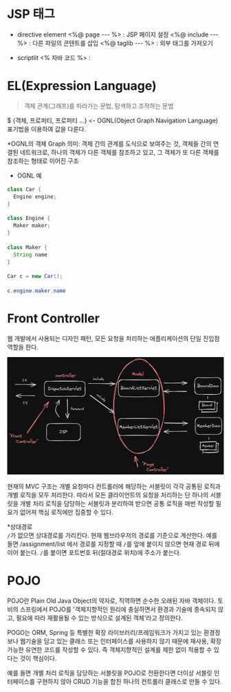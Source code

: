 # JSP 태그
- directive element
<%@ page --- %> : JSP 페이지 설정
<%@ include ---%> : 다른 파일의 콘텐트를 삽입
<%@ taglib --- %> : 외부 태그를 가져오기

- scriptlit
<% 자바 코드 %> : 

# EL(Expression Language)
>객체 관계(그래프)를 따라가는 문법, 탐색하고 조작하는 문법

 $ {객체, 프로퍼티, 프로퍼티 ...} <- OGNL(Object Graph Navigation Language) 표기법을 이용하여 값을 다룬다.

*OGNL의 객체 Graph  의미: 객체 간의 관계를 도식으로 보여주는 것, 객체들 간의 연결된 네트워크로, 하나의 객체가 다른 객체를 참조하고 있고, 그 객체가 또 다른 객체를 참조하는 형태로 이어진 구조

- OGNL 예
```java
class Car {
  Engine engine;
}

class Engine {
  Maker maker;
}

class Maker {
  String name
}

Car c = new Car();

c.engine.maker.name
```

# Front Controller
웹 개발에서 사용되는 디자인 패턴, 모든 요청을 처리하는 애플리케이션의 단일 진입점 역할을 한다. 

<img src="../../img/FrontController.png">

현재의 MVC 구조는 개별 요청마다 컨트롤러에 해당하는 서블릿이 각각 공통된 로직과 개별 로직을 모두 처리한다. 따라서 모든 클라이언트의 요청을 처리하는 단 하나의 서블릿을 개별 처리 로직을 담당하는 서블릿과 분리하여 받으면 공통 로직을 매번 작성할 필요가 없어져 핵심 로직에만 집중할 수 있다.

*상대경로  
`/`가 없으면 상대경로를 가리킨다. 현재 웹브라우저의 경로를 기준으로 계산한다. 예를 들면 /assignment/list 에서 경로를 지정할 때 `/`를 앞에 붙이지 않으면 현재 경로 뒤에 이어 붙는다.
`/`를 붙이면 포트번호 뒤(절대경로 위치)에 주소가 붙는다. 

# POJO 
POJO란 Plain Old Java Object의 약자로, 직역하면 순수한 오래된 자바 객체이다. 토비의 스프링에서 POJO를 '객체지향적인 원리에 충실하면서 환경과 기술에 종속되지 않고, 필요에 따라 재활용될 수 있는 방식으로 설계된 객체'라고 정의한다.  

POGO는 ORM, Spring 등 특별한 확장 라이브러리/프레임워크가 가지고 있는 환경정보나 웹기술을 담고 있는 클래스 또는 인터페이스를 사용하지 않기 때문에 재사용, 확장 가능한 유연한 코드를 작성할 수 있다. 즉 객체지향적인 설계를 제한 없이 적용할 수 있다는 것이 핵심이다.

예를 들면 개별 처리 로직을 담당하는 서블릿을 POJO로 전환한다면 더이상 서블릿 인터페이스를 구현하지 않아 CRUD 기능을 합친 하나의 컨트롤러 클래스로 만들 수 있다.


